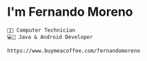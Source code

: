 # I'm Fernando Moreno

    👨‍🎓 Computer Technician
    💻📱 Java & Android Developer
    
    https://www.buymeacoffee.com/fernandomoreno
    
